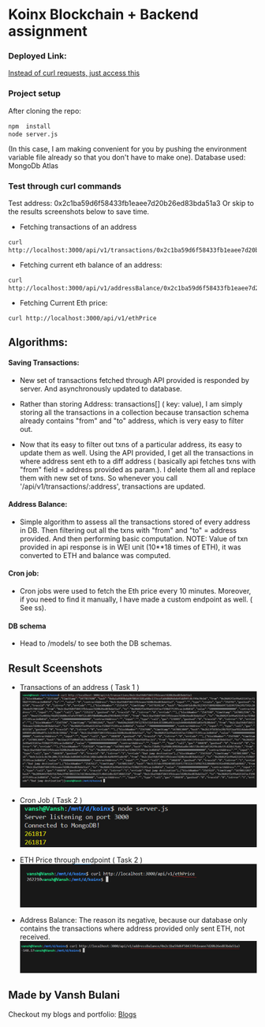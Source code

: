 # Koinx Blockchain + Backend assignment

### Deployed Link: 
[Instead of curl requests, just access this](https://koinx-aa4f50defc10.herokuapp.com/api/v1/ethPrice)

### Project setup 

After cloning the repo:
```
npm  install
node server.js
```
(In this case, I am making convenient for you by pushing the environment variable file already so that you don't have to make one).
Database used: MongoDb Atlas 

### Test through curl commands

Test address: 0x2c1ba59d6f58433fb1eaee7d20b26ed83bda51a3
Or skip to the results screenshots below to save time.

- Fetching transactions of an address
```
curl http://localhost:3000/api/v1/transactions/0x2c1ba59d6f58433fb1eaee7d20b26ed83bda51a3
```

- Fetching current eth balance of an address: 
```
curl http://localhost:3000/api/v1/addressBalance/0x2c1ba59d6f58433fb1eaee7d20b26ed83bda51a3
```

- Fetching Current Eth price: 
```
curl http://localhost:3000/api/v1/ethPrice
```

## Algorithms:

#### Saving Transactions:

- New set of transactions fetched through API provided is responded by server. And asynchronously updated to database.

- Rather than storing Address: transactions[] ( key: value), I am simply storing all the transactions in a collection because transaction schema already contains "from" and "to" address, which is very easy to filter out.

- Now that its easy to filter out txns of a particular address, its easy to update them as well. Using the API provided, I get all the transactions in where address sent eth to a diff address ( basically api fetches txns with "from" field = address provided as param.). I delete them all and replace them with new set of txns. So whenever you call '/api/v1/transactions/:address', transactions are updated. 

#### Address Balance:

- Simple algorithm to assess all the transactions stored of every address in DB. Then filtering out all the txns with "from" and "to" = address provided. And then performing basic computation. NOTE: Value of txn provided in api response is in WEI unit (10**18 times of ETH), it was converted to ETH and balance was computed.

#### Cron job: 
- Cron jobs were used to fetch the Eth price every 10 minutes. Moreover, if you need to find it manually, I have made a custom endpoint as well. ( See ss). 

#### DB schema
- Head to /models/ to see both the DB schemas. 

## Result Sceenshots

- Transactions of an address ( Task 1 )
![txns](/examples/ss/txns.png)

- Cron Job ( Task 2 )
![cron](/examples/ss/cron.png)

- ETH Price through endpoint ( Task 2 )
![eth](/examples/ss/ethPrice.png)

- Address Balance:
The reason its negative, because our database only contains the transactions where address provided only sent ETH, not received. 
![balance](/examples/ss/addressBalance.png)

## Made by Vansh Bulani
Checkout my blogs and portfolio: [Blogs](https://www.vanshbulani.info/blogs) 